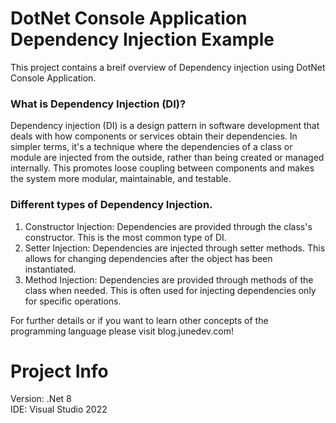 # DotNet Console Application Dependency Injection Example

This project contains a breif overview of Dependency injection using DotNet Console Application.

### What is Dependency Injection (DI)?
Dependency injection (DI) is a design pattern in software development that deals with how components or services obtain their dependencies. In simpler terms, it's a technique where the dependencies of a class or module are injected from the outside, rather than being created or managed internally. This promotes loose coupling between components and makes the system more modular, maintainable, and testable.

### Different types of Dependency Injection.
1. Constructor Injection: Dependencies are provided through the class's constructor. This is the most common type of DI.
2. Setter Injection: Dependencies are injected through setter methods. This allows for changing dependencies after the object has been instantiated.
3. Method Injection: Dependencies are provided through methods of the class when needed. This is often used for injecting dependencies only for specific operations.


For further details or if you want to learn other concepts of the programming language please visit blog.junedev.com!

# Project Info
Version: .Net 8 \
IDE: Visual Studio 2022

